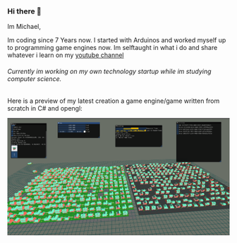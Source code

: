 ### Hi there 👋

Im Michael,


Im coding since 7 Years now. I started with Arduinos and worked myself up to programming game engines now. 
Im selftaught in what i do and share whatever i learn on my [youtube channel](https://www.youtube.com/channel/UCA5_qbCO_WvQnKJLMUjxDdQ)

###### Currently im working on my own technology startup while im studying computer science.

Here is a preview of my latest creation a game engine/game written from scratch in C# and opengl:

![](https://github.com/MichaelKirsch/MichaelKirsch/blob/main/Unbenannt.PNG "image")
